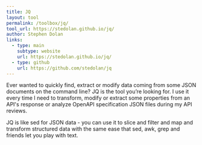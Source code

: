 ```yaml
---
title: JQ
layout: tool
permalink: /toolbox/jq/
tool_url: https://stedolan.github.io/jq/
author: Stephen Dolan
links:
  - type: main
    subtype: website
    url: https://stedolan.github.io/jq/
  - type: github
    url: https://github.com/stedolan/jq
---
```


Ever wanted to quickly find, extract or modify data coming from some JSON documents on the command line? JQ is the tool you’re looking for. I use it every time I need to transform, modify or extract some properties from an API's response or analyze OpenAPI specification JSON files during my API reviews.
<!--more-->

JQ is like sed for JSON data - you can use it to slice and filter and map and transform structured data with the same ease that sed, awk, grep and friends let you play with text.